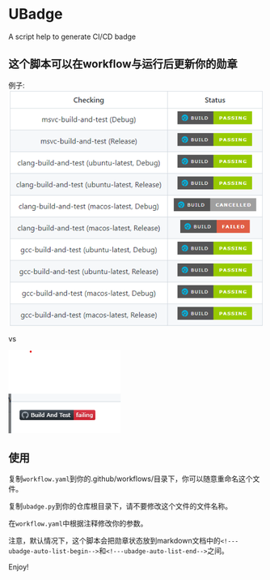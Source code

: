 # UBadge
A script help to generate CI/CD badge

## 这个脚本可以在workflow与运行后更新你的勋章
例子:
![ubadge](/ubadge.png)

vs

![github](/origin.png)


## 使用
复制`workflow.yaml`到你的.github/workflows/目录下，你可以随意重命名这个文件。

复制`ubadge.py`到你的仓库根目录下，请不要修改这个文件的文件名称。

在`workflow.yaml`中根据注释修改你的参数。

注意，默认情况下，这个脚本会把勋章状态放到markdown文档中的`<!---ubadge-auto-list-begin-->`和`<!---ubadge-auto-list-end-->`之间。

Enjoy!


